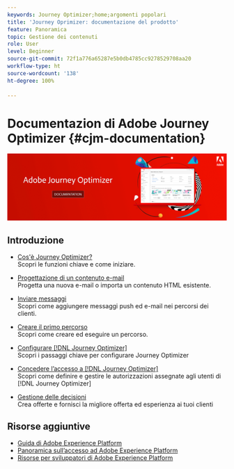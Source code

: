 ```yaml
---
keywords: Journey Optimizer;home;argomenti popolari
title: 'Journey Oprimizer: documentazione del prodotto'
feature: Panoramica
topic: Gestione dei contenuti
role: User
level: Beginner
source-git-commit: 72f1a776a65287e5b0db4785cc9278529708aa20
workflow-type: ht
source-wordcount: '138'
ht-degree: 100%

---
```


# Documentazion di Adobe Journey Optimizer {#cjm-documentation}

![](using/assets/do-not-localize/banner-cjm.png)


## Introduzione

* [Cos&#39;è Journey Optimizer?](using/get-started.md) </br> Scopri le funzioni chiave e come iniziare.

* [Progettazione di un contenuto e-mail](using/design-emails.md) </br>Progetta una nuova e-mail o importa un contenuto HTML esistente.

* [Inviare messaggi](using/building-journeys/journeys-message.md) </br>Scopri come aggiungere messaggi push ed e-mail nei percorsi dei clienti.

* [Creare il primo percorso](using/building-journeys/journeys-uc.md) </br>Scopri come creare ed eseguire un percorso.

* [Configurare [!DNL Journey Optimizer]](using/configuration/get-started-configuration.md) </br>Scopri i passaggi chiave per configurare Journey Optimizer

* [Concedere l’accesso a [!DNL Journey Optimizer]](using/administration/permissions-overview.md) </br> Scopri come definire e gestire le autorizzazioni assegnate agli utenti di [!DNL Journey Optimizer]

* [Gestione delle decisioni](using/offers/get-started/starting-offer-decisioning.md) </br> Crea offerte e fornisci la migliore offerta ed esperienza ai tuoi clienti

## Risorse aggiuntive

* [Guida di Adobe Experience Platform](https://experienceleague.adobe.com/docs/experience-platform/landing/home.html?lang=it)
* [Panoramica sull’accesso ad Adobe Experience Platform](https://experienceleague.adobe.com/docs/experience-platform/access-control/home.html?lang=it)
* [Risorse per sviluppatori di Adobe Experience Platform](https://www.adobe.com/it/experience-platform/documentation-and-developer-resources.html)
